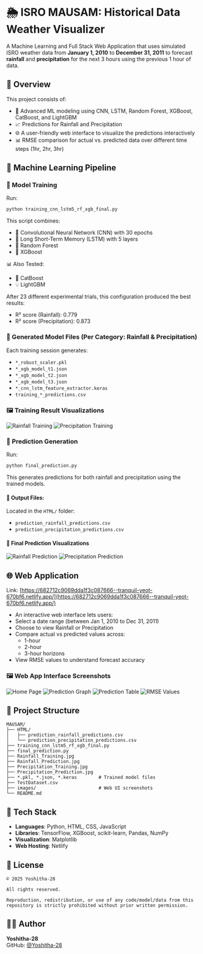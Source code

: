 # 🌦 ISRO MAUSAM: Historical Data Weather Visualizer

A Machine Learning and Full Stack Web Application that uses simulated ISRO weather data from **January 1, 2010** to **December 31, 2011** to forecast **rainfall** and **precipitation** for the next 3 hours using the previous 1 hour of data.

## 📖 Overview

This project consists of:
- 🔬 Advanced ML modeling using CNN, LSTM, Random Forest, XGBoost, CatBoost, and LightGBM
- 📈 Predictions for Rainfall and Precipitation
- 🌐 A user-friendly web interface to visualize the predictions interactively
- 📊 RMSE comparison for actual vs. predicted data over different time steps (1hr, 2hr, 3hr)

## 🧠 Machine Learning Pipeline

### 🔨 Model Training

Run:
```bash
python training_cnn_lstm5_rf_xgb_final.py
```

This script combines:
- 🧩 Convolutional Neural Network (CNN) with 30 epochs
- 🔁 Long Short-Term Memory (LSTM) with 5 layers
- 🌲 Random Forest
- 🚀 XGBoost

📊 Also Tested:
- 🧪 CatBoost
- 💡 LightGBM

After 23 different experimental trials, this configuration produced the best results:
- R² score (Rainfall): 0.779
- R² score (Precipitation): 0.873

### 📁 Generated Model Files (Per Category: Rainfall & Precipitation)
Each training session generates:
- `*_robust_scaler.pkl`
- `*_xgb_model_t1.json`
- `*_xgb_model_t2.json`
- `*_xgb_model_t3.json`
- `*_cnn_lstm_feature_extractor.keras`
- `training_*_predictions.csv`

### 🖼️ Training Result Visualizations
![Rainfall Training](Rainfall_Training.jpg)
![Precipitation Training](Precipitation_Training.jpg)

### 🔮 Prediction Generation
Run:
```bash
python final_prediction.py
```

This generates predictions for both rainfall and precipitation using the trained models.

#### 📁 Output Files:
Located in the `HTML/` folder:
- `prediction_rainfall_predictions.csv`
- `prediction_precipitation_predictions.csv`

#### 📸 Final Prediction Visualizations
![Rainfall Prediction](Rainfall_Prediction.jpg)
![Precipitation Prediction](Precipitation_Prediction.jpg)

## 🌐 Web Application
Link: [https://682712c9069dda1f3c087666--tranquil-yeot-670bf6.netlify.app/](https://682712c9069dda1f3c087666--tranquil-yeot-670bf6.netlify.app/)

- An interactive web interface lets users:
- Select a date range (between Jan 1, 2010 to Dec 31, 2011)
- Choose to view Rainfall or Precipitation
- Compare actual vs predicted values across:
  - 1-hour
  - 2-hour
  - 3-hour horizons
- View RMSE values to understand forecast accuracy

### 🖼️ Web App Interface Screenshots
![Home Page](/home_page.jpg)
![Prediction Graph](/prediction_graph.jpg)
![Prediction Table](table_image.jpg)
![RMSE Values](rmse_image.jpg)

## 📁 Project Structure
```
MAUSAM/
├── HTML/
│   ├── prediction_rainfall_predictions.csv
│   └── prediction_precipitation_predictions.csv
├── training_cnn_lstm5_rf_xgb_final.py
├── final_prediction.py
├── Rainfall_Training.jpg
├── Rainfall_Prediction.jpg
├── Precipitation_Training.jpg
├── Precipitation_Prediction.jpg
├── *.pkl, *.json, *.keras        # Trained model files
├── TestDataset.csv
├── images/                       # Web UI screenshots
└── README.md
```

## 🧰 Tech Stack
- **Languages**: Python, HTML, CSS, JavaScript
- **Libraries**: TensorFlow, XGBoost, scikit-learn, Pandas, NumPy
- **Visualization**: Matplotlib
- **Web Hosting**: Netlify

## 🔐 License
```
© 2025 Yoshitha-28

All rights reserved.

Reproduction, redistribution, or use of any code/model/data from this repository is strictly prohibited without prior written permission.
```

## 🙋‍♀️ Author
**Yoshitha-28**  
GitHub: [@Yoshitha-28](https://github.com/Yoshitha-28)
```
